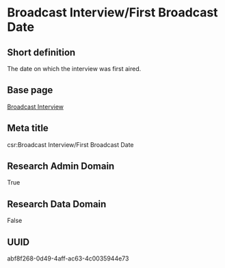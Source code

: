 # Broadcast Interview/First Broadcast Date
## Short definition
The date on which the interview was first aired.
## Base page
[Broadcast Interview](../../Objects/Broadcast%20Interview.md)
## Meta title
csr:Broadcast Interview/First Broadcast Date
## Research Admin Domain
True
## Research Data Domain
False
## UUID
abf8f268-0d49-4aff-ac63-4c0035944e73
